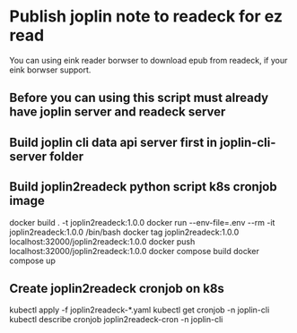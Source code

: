 # Publish joplin note to readeck for ez read 

You can using eink reader borwser to download epub from readeck, if your eink borwser support.

## Before you can using this script must already have joplin server and readeck server

## Build joplin cli data api server first in joplin-cli-server folder 

## Build joplin2readeck python script k8s cronjob image
docker build . -t joplin2readeck:1.0.0
docker run --env-file=.env --rm -it joplin2readeck:1.0.0 /bin/bash
docker tag joplin2readeck:1.0.0 localhost:32000/joplin2readeck:1.0.0
docker push localhost:32000/joplin2readeck:1.0.0
docker compose build
docker compose up

## Create joplin2readeck cronjob on k8s
kubectl apply -f joplin2readeck-*.yaml
kubectl get cronjob -n joplin-cli
kubectl describe cronjob joplin2readeck-cron -n joplin-cli
